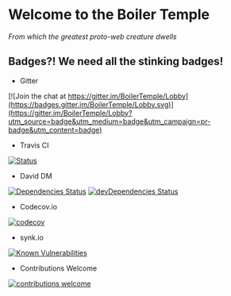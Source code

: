# Welcome to the Boiler Temple

*From which the greatest proto-web creature dwells*

## Badges?! We need all the stinking badges!

* Gitter

[![Join the chat at https://gitter.im/BoilerTemple/Lobby](https://badges.gitter.im/BoilerTemple/Lobby.svg)](https://gitter.im/BoilerTemple/Lobby?utm_source=badge&utm_medium=badge&utm_campaign=pr-badge&utm_content=badge)

* Travis CI

[![Status](https://travis-ci.org/smokeyblues/BoilerTemple.svg?branch=master)](https://travis-ci.org/smokeyblues/BoilerTemple) 
 
 * David DM
 
[![Dependencies Status](https://david-dm.org/smokeyblues/BoilerTemple.svg)](https://david-dm.org/smokeyblues/BoilerTemple) [![devDependencies Status](https://david-dm.org/smokeyblues/BoilerTemple/dev-status.svg)](https://david-dm.org/smokeyblues/BoilerTemple?type=dev)

* Codecov.io

[![codecov](https://codecov.io/gh/smokeyblues/BoilerTemple/branch/master/graph/badge.svg)](https://codecov.io/gh/smokeyblues/BoilerTemple)

* synk.io 

[![Known Vulnerabilities](https://snyk.io/test/github/smokeyblues/BoilerTemple/badge.svg)](https://snyk.io/test/github/smokeyblues/BoilerTemple)

* Contributions Welcome

[![contributions welcome](https://img.shields.io/badge/contributions-welcome-brightgreen.svg?style=flat)](https://github.com/smokeyblues/BoilerTemple/issues)
